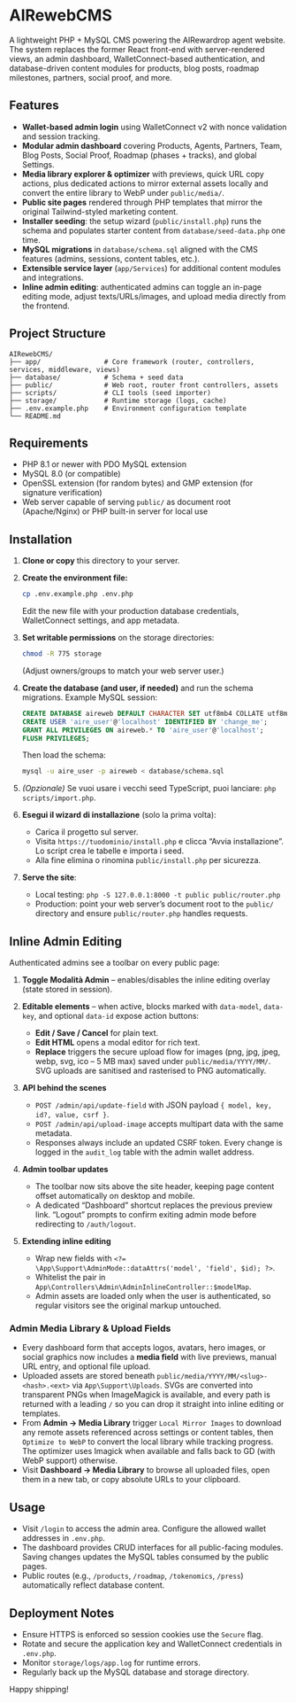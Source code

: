 # AIRewebCMS

A lightweight PHP + MySQL CMS powering the AIRewardrop agent website. The system replaces the former React front-end with server-rendered views, an admin dashboard, WalletConnect-based authentication, and database-driven content modules for products, blog posts, roadmap milestones, partners, social proof, and more.

## Features
- **Wallet-based admin login** using WalletConnect v2 with nonce validation and session tracking.
- **Modular admin dashboard** covering Products, Agents, Partners, Team, Blog Posts, Social Proof, Roadmap (phases + tracks), and global Settings.
- **Media library explorer & optimizer** with previews, quick URL copy actions, plus dedicated actions to mirror external assets locally and convert the entire library to WebP under `public/media/`.
- **Public site pages** rendered through PHP templates that mirror the original Tailwind-styled marketing content.
- **Installer seeding**: the setup wizard (`public/install.php`) runs the schema and populates starter content from `database/seed-data.php` one time.
- **MySQL migrations** in `database/schema.sql` aligned with the CMS features (admins, sessions, content tables, etc.).
- **Extensible service layer** (`app/Services`) for additional content modules and integrations.
- **Inline admin editing**: authenticated admins can toggle an in-page editing mode, adjust texts/URLs/images, and upload media directly from the frontend.

## Project Structure
```
AIRewebCMS/
├── app/                # Core framework (router, controllers, services, middleware, views)
├── database/           # Schema + seed data
├── public/             # Web root, router front controllers, assets
├── scripts/            # CLI tools (seed importer)
├── storage/            # Runtime storage (logs, cache)
├── .env.example.php    # Environment configuration template
└── README.md
```

## Requirements
- PHP 8.1 or newer with PDO MySQL extension
- MySQL 8.0 (or compatible)
- OpenSSL extension (for random bytes) and GMP extension (for signature verification)
- Web server capable of serving `public/` as document root (Apache/Nginx) or PHP built-in server for local use

## Installation
1. **Clone or copy** this directory to your server.
2. **Create the environment file:**
   ```bash
   cp .env.example.php .env.php
   ```
   Edit the new file with your production database credentials, WalletConnect settings, and app metadata.
3. **Set writable permissions** on the storage directories:
   ```bash
   chmod -R 775 storage
   ```
   (Adjust owners/groups to match your web server user.)
4. **Create the database (and user, if needed)** and run the schema migrations. Example MySQL session:
   ```sql
   CREATE DATABASE aireweb DEFAULT CHARACTER SET utf8mb4 COLLATE utf8mb4_unicode_ci;
   CREATE USER 'aire_user'@'localhost' IDENTIFIED BY 'change_me';
   GRANT ALL PRIVILEGES ON aireweb.* TO 'aire_user'@'localhost';
   FLUSH PRIVILEGES;
   ```
   Then load the schema:
   ```bash
   mysql -u aire_user -p aireweb < database/schema.sql
   ```
5. *(Opzionale)* Se vuoi usare i vecchi seed TypeScript, puoi lanciare: `php scripts/import.php`.
6. **Esegui il wizard di installazione** (solo la prima volta):
   - Carica il progetto sul server.
   - Visita `https://tuodominio/install.php` e clicca “Avvia installazione”. Lo script crea le tabelle e importa i seed.
   - Alla fine elimina o rinomina `public/install.php` per sicurezza.

7. **Serve the site**:
   - Local testing: `php -S 127.0.0.1:8000 -t public public/router.php`
   - Production: point your web server’s document root to the `public/` directory and ensure `public/router.php` handles requests.

## Inline Admin Editing
Authenticated admins see a toolbar on every public page:

1. **Toggle Modalità Admin** – enables/disables the inline editing overlay (state stored in session).
2. **Editable elements** – when active, blocks marked with `data-model`, `data-key`, and optional `data-id` expose action buttons:
   - **Edit / Save / Cancel** for plain text.
   - **Edit HTML** opens a modal editor for rich text.
   - **Replace** triggers the secure upload flow for images (png, jpg, jpeg, webp, svg, ico – 5 MB max) saved under `public/media/YYYY/MM/`. SVG uploads are sanitised and rasterised to PNG automatically.
3. **API behind the scenes**
   - `POST /admin/api/update-field` with JSON payload `{ model, key, id?, value, csrf }`.
   - `POST /admin/api/upload-image` accepts multipart data with the same metadata.
   - Responses always include an updated CSRF token. Every change is logged in the `audit_log` table with the admin wallet address.
4. **Admin toolbar updates**
   - The toolbar now sits above the site header, keeping page content offset automatically on desktop and mobile.
   - A dedicated “Dashboard” shortcut replaces the previous preview link. “Logout” prompts to confirm exiting admin mode before redirecting to `/auth/logout`.

5. **Extending inline editing**
   - Wrap new fields with `<?= \App\Support\AdminMode::dataAttrs('model', 'field', $id); ?>`.
   - Whitelist the pair in `App\Controllers\Admin\AdminInlineController::$modelMap`.
   - Admin assets are loaded only when the user is authenticated, so regular visitors see the original markup untouched.

### Admin Media Library & Upload Fields
- Every dashboard form that accepts logos, avatars, hero images, or social graphics now includes a **media field** with live previews, manual URL entry, and optional file upload.
- Uploaded assets are stored beneath `public/media/YYYY/MM/<slug>-<hash>.<ext>` via `App\Support\Uploads`. SVGs are converted into transparent PNGs when ImageMagick is available, and every path is returned with a leading `/` so you can drop it straight into inline editing or templates.
- From **Admin → Media Library** trigger `Local Mirror Images` to download any remote assets referenced across settings or content tables, then `Optimize to WebP` to convert the local library while tracking progress. The optimizer uses Imagick when available and falls back to GD (with WebP support) otherwise.
- Visit **Dashboard → Media Library** to browse all uploaded files, open them in a new tab, or copy absolute URLs to your clipboard.

## Usage
- Visit `/login` to access the admin area. Configure the allowed wallet addresses in `.env.php`.
- The dashboard provides CRUD interfaces for all public-facing modules. Saving changes updates the MySQL tables consumed by the public pages.
- Public routes (e.g., `/products`, `/roadmap`, `/tokenomics`, `/press`) automatically reflect database content.

## Deployment Notes
- Ensure HTTPS is enforced so session cookies use the `Secure` flag.
- Rotate and secure the application key and WalletConnect credentials in `.env.php`.
- Monitor `storage/logs/app.log` for runtime errors.
- Regularly back up the MySQL database and storage directory.

Happy shipping!
